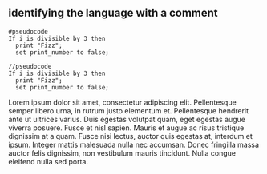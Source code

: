 ## identifying the language with a comment

<!-- source: https://github.com/bennage/reagan/blob/master/test/_reference.code#L10-L12 -->

```pseudocode
#pseudocode
If i is divisible by 3 then
  print "Fizz";
  set print_number to false;
```

<!-- source: https://github.com/bennage/reagan/blob/master/test/_reference.code#L10-L12 -->

```pseudocode
//pseudocode
If i is divisible by 3 then
  print "Fizz";
  set print_number to false;
```

Lorem ipsum dolor sit amet, consectetur adipiscing elit. Pellentesque semper libero urna, in rutrum justo elementum et. Pellentesque hendrerit ante ut ultrices varius. Duis egestas volutpat quam, eget egestas augue viverra posuere. Fusce et nisl sapien. Mauris et augue ac risus tristique dignissim at a quam. Fusce nisi lectus, auctor quis egestas at, interdum et ipsum. Integer mattis malesuada nulla nec accumsan. Donec fringilla massa auctor felis dignissim, non vestibulum mauris tincidunt. Nulla congue eleifend nulla sed porta.